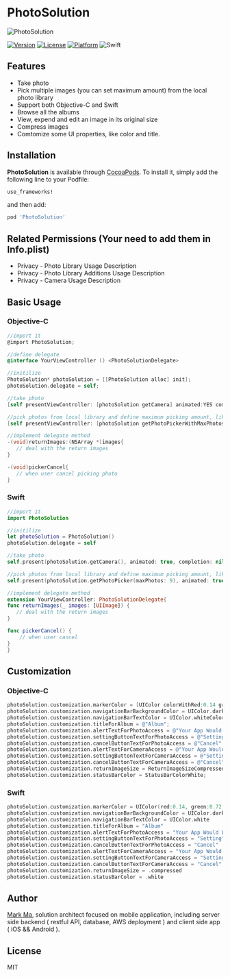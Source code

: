 # PhotoSolution
<img src="https://github.com/Mark-Ma-1988/PhotoSolution/blob/master/screenshots/image.png" alt="PhotoSolution"/>

[![Version](https://img.shields.io/cocoapods/v/ImagePicker.svg?style=flat)](http://cocoadocs.org/docsets/ImagePicker)
[![License](https://img.shields.io/cocoapods/l/ImagePicker.svg?style=flat)](http://cocoadocs.org/docsets/ImagePicker)
[![Platform](https://img.shields.io/cocoapods/p/ImagePicker.svg?style=flat)](http://cocoadocs.org/docsets/ImagePicker)
![Swift](https://img.shields.io/badge/%20in-swift%204.0-orange.svg)

## Features
- Take photo
- Pick multiple images (you can set maximum amount) from the local photo library
- Support both Objective-C and Swift
- Browse all the albums
- View, expend and edit an image in its original size
- Compress images
- Comtomize some UI properties, like color and title.

## Installation

**PhotoSolution** is available through [CocoaPods](http://cocoapods.org). To install
it, simply add the following line to your Podfile:

```ruby
use_frameworks!
```
and then add:

```ruby
pod 'PhotoSolution'
```

## Related Permissions (Your need to add them in Info.plist)
- Privacy - Photo Library Usage Description
- Privacy - Photo Library Additions Usage Description
- Privacy - Camera Usage Description

## Basic Usage

### Objective-C

```objective-c
//import it
@import PhotoSolution;

//define delegate
@interface YourViewController () <PhotoSolutionDelegate>

//initilize
PhotoSolution* photoSolution = [[PhotoSolution alloc] init];
photoSolution.delegate = self;

//take photo
[self presentViewController: [photoSolution getCamera] animated:YES completion:nil];

//pick photos from local library and define maximum picking amount, like 9
[self presentViewController: [photoSolution getPhotoPickerWithMaxPhotos:9] animated:YES completion:nil];

//implement delegate method
-(void)returnImages:(NSArray *)images{
   // deal with the return images
}

-(void)pickerCancel{
   // when user cancel picking photo
}
```

###  Swift
```swift
//import it
import PhotoSolution

//initilize
let photoSolution = PhotoSolution()
photoSolution.delegate = self

//take photo
self.present(photoSolution.getCamera(), animated: true, completion: nil)

//pick photos from local library and define maximum picking amount, like 9
self.present(photoSolution.getPhotoPicker(maxPhotos: 9), animated: true, completion: nil)

//implement delegate method
extension YourViewController: PhotoSolutionDelegate{
func returnImages(_ images: [UIImage]) {
   // deal with the return images
}

func pickerCancel() {
    // when user cancel
}
}
```

## Customization

### Objective-C
```objective-c
photoSolution.customization.markerColor = [UIColor colorWithRed:0.14 green:0.72 blue:0.30 alpha:1.0];
photoSolution.customization.navigationBarBackgroundColor = UIColor.darkGrayColor;
photoSolution.customization.navigationBarTextColor = UIColor.whiteColor;
photoSolution.customization.titleForAlbum = @"Album";
photoSolution.customization.alertTextForPhotoAccess = @"Your App Would Like to Access Your Photos";
photoSolution.customization.settingButtonTextForPhotoAccess = @"Setting";
photoSolution.customization.cancelButtonTextForPhotoAccess = @"Cancel";
photoSolution.customization.alertTextForCameraAccess = @"Your App Would Like to Access Your Photos";
photoSolution.customization.settingButtonTextForCameraAccess = @"Setting";
photoSolution.customization.cancelButtonTextForCameraAccess = @"Cancel";
photoSolution.customization.returnImageSize = ReturnImageSizeCompressed;
photoSolution.customization.statusBarColor = StatusBarColorWhite;
```

###  Swift
```swift
photoSolution.customization.markerColor = UIColor(red:0.14, green:0.72, blue:0.30, alpha:1.0)
photoSolution.customization.navigationBarBackgroundColor = UIColor.darkGray
photoSolution.customization.navigationBarTextColor = UIColor.white
photoSolution.customization.titleForAlbum = "Album"
photoSolution.customization.alertTextForPhotoAccess = "Your App Would Like to Access Your Photos"
photoSolution.customization.settingButtonTextForPhotoAccess = "Setting"
photoSolution.customization.cancelButtonTextForPhotoAccess = "Cancel"
photoSolution.customization.alertTextForCameraAccess = "Your App Would Like to Access Your Photos"
photoSolution.customization.settingButtonTextForCameraAccess = "Setting"
photoSolution.customization.cancelButtonTextForCameraAccess = "Cancel"
photoSolution.customization.returnImageSize = .compressed
photoSolution.customization.statusBarColor = .white
```


## Author

[Mark Ma](https://www.linkedin.com/in/xingchen-mark-ma-72a74678/), solution architect focused on mobile application, including server side backend ( restful API, database, AWS deployment ) and client side app ( iOS && Android ).

## License
MIT

